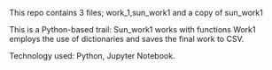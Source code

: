  
This repo contains 3 files;
 work_1,sun_work1 and a copy of sun_work1

This is a Python-based trail:
Sun_work1 works with functions 
Work1 employs the use of dictionaries and saves the final work to CSV.

Technology used: Python, Jupyter Notebook.
